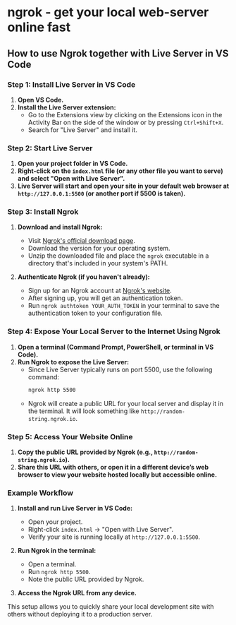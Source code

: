 # ngrok - get your local web-server online fast

## How to use Ngrok together with Live Server in VS Code 

### Step 1: Install Live Server in VS Code

1. **Open VS Code.**
2. **Install the Live Server extension:**
   - Go to the Extensions view by clicking on the Extensions icon in the Activity Bar on the side of the window or by pressing `Ctrl+Shift+X`.
   - Search for "Live Server" and install it.

### Step 2: Start Live Server

1. **Open your project folder in VS Code.**
2. **Right-click on the `index.html` file (or any other file you want to serve) and select "Open with Live Server".**
3. **Live Server will start and open your site in your default web browser at `http://127.0.0.1:5500` (or another port if 5500 is taken).**

### Step 3: Install Ngrok

1. **Download and install Ngrok:**
   - Visit [Ngrok's official download page](https://ngrok.com/download).
   - Download the version for your operating system.
   - Unzip the downloaded file and place the `ngrok` executable in a directory that's included in your system's PATH.

2. **Authenticate Ngrok (if you haven't already):**
   - Sign up for an Ngrok account at [Ngrok's website](https://ngrok.com/).
   - After signing up, you will get an authentication token.
   - Run `ngrok authtoken YOUR_AUTH_TOKEN` in your terminal to save the authentication token to your configuration file.

### Step 4: Expose Your Local Server to the Internet Using Ngrok

1. **Open a terminal (Command Prompt, PowerShell, or terminal in VS Code).**
2. **Run Ngrok to expose the Live Server:**
   - Since Live Server typically runs on port 5500, use the following command:
     ```sh
     ngrok http 5500
     ```
   - Ngrok will create a public URL for your local server and display it in the terminal. It will look something like `http://random-string.ngrok.io`.

### Step 5: Access Your Website Online

1. **Copy the public URL provided by Ngrok (e.g., `http://random-string.ngrok.io`).**
2. **Share this URL with others, or open it in a different device’s web browser to view your website hosted locally but accessible online.**

### Example Workflow

1. **Install and run Live Server in VS Code:**
   - Open your project.
   - Right-click `index.html` -> "Open with Live Server".
   - Verify your site is running locally at `http://127.0.0.1:5500`.

2. **Run Ngrok in the terminal:**
   - Open a terminal.
   - Run `ngrok http 5500`.
   - Note the public URL provided by Ngrok.

3. **Access the Ngrok URL from any device.**

This setup allows you to quickly share your local development site with others without deploying it to a production server.